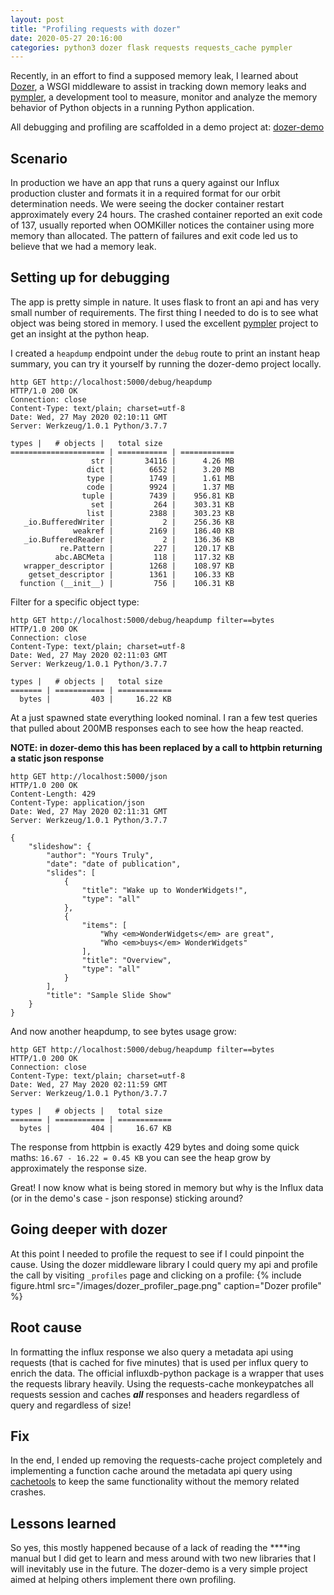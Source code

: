 ```yaml
---
layout: post
title: "Profiling requests with dozer"
date: 2020-05-27 20:16:00
categories: python3 dozer flask requests requests_cache pympler
---
```


Recently, in an effort to find a supposed memory leak, I learned about [Dozer](https://pypi.org/project/Dozer/), a WSGI middleware to assist in tracking down memory leaks and [pympler](https://github.com/pympler/pympler), a development tool to measure, monitor and analyze the memory behavior of Python objects in a running Python application.

All debugging and profiling are scaffolded in a demo project at: [dozer-demo](https://github.com/smparekh/dozer-demo)

## Scenario

In production we have an app that runs a query against our Influx production cluster and formats it in a required format for our orbit determination needs. We were seeing the docker container restart approximately every 24 hours. The crashed container reported an exit code of 137, usually reported when OOMKiller notices the container using more memory than allocated. The pattern of failures and exit code led us to believe that we had a memory leak.

## Setting up for debugging

The app is pretty simple in nature. It uses flask to front an api and has very small number of requirements. The first thing I needed to do is to see what object was being stored in memory. I used the excellent [pympler](https://pypi.org/project/Pympler/) project to get an insight at the python heap. 

I created a `heapdump` endpoint under the `debug` route to print an instant heap summary, you can try it yourself by running the dozer-demo project locally.

```
http GET http://localhost:5000/debug/heapdump
HTTP/1.0 200 OK
Connection: close
Content-Type: text/plain; charset=utf-8
Date: Wed, 27 May 2020 02:10:11 GMT
Server: Werkzeug/1.0.1 Python/3.7.7

types |   # objects |   total size
===================== | =========== | ============
                  str |       34116 |      4.26 MB
                 dict |        6652 |      3.20 MB
                 type |        1749 |      1.61 MB
                 code |        9924 |      1.37 MB
                tuple |        7439 |    956.81 KB
                  set |         264 |    303.31 KB
                 list |        2388 |    303.23 KB
   _io.BufferedWriter |           2 |    256.36 KB
              weakref |        2169 |    186.40 KB
   _io.BufferedReader |           2 |    136.36 KB
           re.Pattern |         227 |    120.17 KB
          abc.ABCMeta |         118 |    117.32 KB
   wrapper_descriptor |        1268 |    108.97 KB
    getset_descriptor |        1361 |    106.33 KB
  function (__init__) |         756 |    106.31 KB
```

Filter for a specific object type:
```
http GET http://localhost:5000/debug/heapdump filter==bytes
HTTP/1.0 200 OK
Connection: close
Content-Type: text/plain; charset=utf-8
Date: Wed, 27 May 2020 02:11:03 GMT
Server: Werkzeug/1.0.1 Python/3.7.7

types |   # objects |   total size
======= | =========== | ============
  bytes |         403 |     16.22 KB
```

At a just spawned state everything looked nominal. I ran a few test queries that pulled about 200MB responses each to see how the heap reacted.

**NOTE: in dozer-demo this has been replaced by a call to httpbin returning a static json response**

```
http GET http://localhost:5000/json
HTTP/1.0 200 OK
Content-Length: 429
Content-Type: application/json
Date: Wed, 27 May 2020 02:11:31 GMT
Server: Werkzeug/1.0.1 Python/3.7.7

{
    "slideshow": {
        "author": "Yours Truly",
        "date": "date of publication",
        "slides": [
            {
                "title": "Wake up to WonderWidgets!",
                "type": "all"
            },
            {
                "items": [
                    "Why <em>WonderWidgets</em> are great",
                    "Who <em>buys</em> WonderWidgets"
                ],
                "title": "Overview",
                "type": "all"
            }
        ],
        "title": "Sample Slide Show"
    }
}
```

And now another heapdump, to see bytes usage grow:
```
http GET http://localhost:5000/debug/heapdump filter==bytes
HTTP/1.0 200 OK
Connection: close
Content-Type: text/plain; charset=utf-8
Date: Wed, 27 May 2020 02:11:59 GMT
Server: Werkzeug/1.0.1 Python/3.7.7

types |   # objects |   total size
======= | =========== | ============
  bytes |         404 |     16.67 KB
```

The response from httpbin is exactly 429 bytes and doing some quick maths: `16.67 - 16.22 = 0.45 KB` you can see the heap grow by approximately the response size.

Great! I now know what is being stored in memory but why is the Influx data (or in the demo's case - json response) sticking around?

## Going deeper with dozer
At this point I needed to profile the request to see if I could pinpoint the cause. Using the dozer middleware library I could query my api and profile the call by visiting `_profiles` page and clicking on a profile:
{% include figure.html src="/images/dozer_profiler_page.png" caption="Dozer profile" %}

## Root cause
In formatting the influx response we also query a metadata api using requests (that is cached for five minutes) that is used per influx query to enrich the data. The official influxdb-python package is a wrapper that uses the requests library heavily. Using the requests-cache monkeypatches all requests session and caches **_all_** responses and headers regardless of query and regardless of size! 


## Fix
In the end, I ended up removing the requests-cache project completely and implementing a function cache around the metadata api query using [cachetools](https://cachetools.readthedocs.io/en/stable/#cachetools.func.ttl_cache) to keep the same functionality without the memory related crashes.

## Lessons learned
So yes, this mostly happened because of a lack of reading the \*\*\*\*ing manual but I did get to learn and mess around with two new libraries that I will inevitably use in the future. The dozer-demo is a very simple project aimed at helping others implement there own profiling.